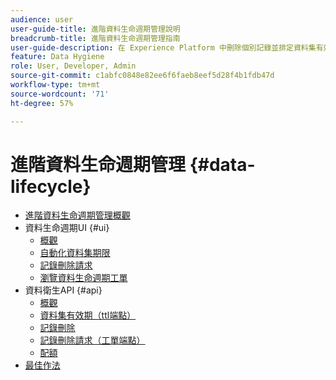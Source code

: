 ```yaml
---
audience: user
user-guide-title: 進階資料生命週期管理說明
breadcrumb-title: 進階資料生命週期管理指南
user-guide-description: 在 Experience Platform 中刪除個別記錄並排定資料集有效日期，以進行資料清理、匿名資料移除及資料最小化。
feature: Data Hygiene
role: User, Developer, Admin
source-git-commit: c1abfc0848e82ee6f6faeb8eef5d28f4b1fdb47d
workflow-type: tm+mt
source-wordcount: '71'
ht-degree: 57%

---
```



# 進階資料生命週期管理 {#data-lifecycle}

* [進階資料生命週期管理概觀](./home.md)
* 資料生命週期UI {#ui}
   * [概觀](./ui/overview.md)
   * [自動化資料集期限](./ui/dataset-expiration.md)
   * [記錄刪除請求](./ui/record-delete.md)
   * [瀏覽資料生命週期工單](./ui/browse.md)
* 資料衛生API {#api}
   * [概觀](./api/overview.md)
   * [資料集有效期（ttl端點）](./api/dataset-expiration.md)
   * [記錄刪除](./api/jobs.md)
   * [記錄刪除請求（工單端點）](./api/workorder.md)
   * [配額](./api/quota.md)
* [最佳作法](./best-practices.md)
